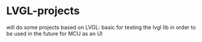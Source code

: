 # LVGL-projects
will do some projects based on LVGL:
basic for testing the lvgl lib in order to be used in the future for MCU as an UI
